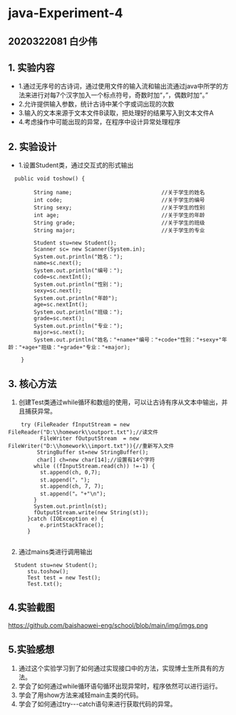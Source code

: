 # java-Experiment-4
## 2020322081    白少伟
## 1. 实验内容
+ 1.通过无序号的古诗词，通过使用文件的输入流和输出流通过java中所学的方法来进行对每7个汉字加入一个标点符号，奇数时加“，”，偶数时加“。”
+ 2.允许提供输入参数，统计古诗中某个字或词出现的次数
+ 3.输入的文本来源于文本文件B读取，把处理好的结果写入到文本文件A
+ 4.考虑操作中可能出现的异常，在程序中设计异常处理程序

## 2. 实验设计

+ 1.设置Student类，通过交互式的形式输出
```
  public void toshow() {
		
		String name;							//关于学生的姓名
		int code;							    //关于学生的编号
		String sexy;							//关于学生的性别
		int age;								//关于学生的年龄
		String grade;							//关于学生的班级
		String major;							//关于学生的专业
		
		Student stu=new Student();
		Scanner sc= new Scanner(System.in);
		System.out.println("姓名：");
	    name=sc.next();
		System.out.println("编号：");
	    code=sc.nextInt();
		System.out.println("性别：");
	    sexy=sc.next();
		System.out.println("年龄");
	    age=sc.nextInt();
		System.out.println("班级：");
	    grade=sc.next();
		System.out.println("专业：");
	    major=sc.next();
	    System.out.println("姓名："+name+"编号："+code+"性别："+sexy+"年龄："+age+"班级："+grade+"专业："+major);
		
	}
```
 ## 3. 核心方法
 
 1. 创建Test类通过while循环和数组的使用，可以让古诗有序从文本中输出，并且捕获异常。
  
  ```
      try (FileReader fInputStream = new FileReader("D:\\homework\\outport.txt");//读文件
			FileWriter fOutputStream  = new FileWriter("D:\\homework\\import.txt")){//重新写入文件
		   StringBuffer st=new StringBuffer();
		   char[] ch=new char[14];//设置有14个字符
		  while ((fInputStream.read(ch)) !=-1) {
		    st.append(ch, 0,7);
		    st.append("，");
		    st.append(ch, 7, 7);
		    st.append("。"+"\n");
		  }
		  System.out.println(st);
	      fOutputStream.write(new String(st));
		}catch (IOException e) {
			e.printStackTrace();
		}
		
  
  ```
  2. 通过mains类进行调用输出
  
  ```
    Student stu=new Student();
		stu.toshow();
		Test test = new Test();
		Test.txt();
```
   
  ## 4.实验截图
  https://github.com/baishaowei-eng/school/blob/main/img/imgs.png
  ## 5.实验感想

  1. 通过这个实验学习到了如何通过实现接口中的方法，实现博士生所具有的方法。
  2. 学会了如何通过while循环语句循环出现异常时，程序依然可以进行运行。
  3. 学会了用show方法来减轻main主类的代码。
  4. 学会了如何通过try---catch语句来进行获取代码的异常。
